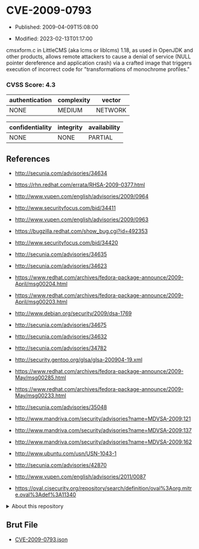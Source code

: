 # CVE-2009-0793

- Published: 2009-04-09T15:08:00

- Modified: 2023-02-13T01:17:00

cmsxform.c in LittleCMS (aka lcms or liblcms) 1.18, as used in OpenJDK and other products, allows remote attackers to cause a denial of service (NULL pointer dereference and application crash) via a crafted image that triggers execution of incorrect code for "transformations of monochrome profiles."

### CVSS Score: **4.3**

| authentication | complexity | vector |
| --- | --- | --- |
| NONE | MEDIUM | NETWORK |

| confidentiality | integrity | availability |
| --- | --- | --- |
| NONE | NONE | PARTIAL |

## References

* http://secunia.com/advisories/34634

* https://rhn.redhat.com/errata/RHSA-2009-0377.html

* http://www.vupen.com/english/advisories/2009/0964

* http://www.securityfocus.com/bid/34411

* http://www.vupen.com/english/advisories/2009/0963

* https://bugzilla.redhat.com/show_bug.cgi?id=492353

* http://www.securityfocus.com/bid/34420

* http://secunia.com/advisories/34635

* http://secunia.com/advisories/34623

* https://www.redhat.com/archives/fedora-package-announce/2009-April/msg00204.html

* https://www.redhat.com/archives/fedora-package-announce/2009-April/msg00203.html

* http://www.debian.org/security/2009/dsa-1769

* http://secunia.com/advisories/34675

* http://secunia.com/advisories/34632

* http://secunia.com/advisories/34782

* http://security.gentoo.org/glsa/glsa-200904-19.xml

* https://www.redhat.com/archives/fedora-package-announce/2009-May/msg00285.html

* https://www.redhat.com/archives/fedora-package-announce/2009-May/msg00233.html

* http://secunia.com/advisories/35048

* http://www.mandriva.com/security/advisories?name=MDVSA-2009:121

* http://www.mandriva.com/security/advisories?name=MDVSA-2009:137

* http://www.mandriva.com/security/advisories?name=MDVSA-2009:162

* http://www.ubuntu.com/usn/USN-1043-1

* http://secunia.com/advisories/42870

* http://www.vupen.com/english/advisories/2011/0087

* https://oval.cisecurity.org/repository/search/definition/oval%3Aorg.mitre.oval%3Adef%3A11340

<details>
<summary>About this repository</summary> 

  This repository is part of the project [Live Hack CVE](https://github.com/Live-Hack-CVE). Main website can be found [www.live-hack.org](https://www.live-hack.org) 
  
  Made by [Sn0wAlice](https://github.com/Sn0wAlice) for the people that care about security and need to have a feed of the latest CVEs. Hope you enjoy it, don't forget to star the repo and follow me on [Twitter](https://twitter.com/Sn0wAlice) and [Github](https://github.com/Sn0wAlice). And that is my [personnal website](https://www.alice-snow.me/)

  - [Home Page](https://github.com/Live-Hack-CVE)
  - [Framework](https://github.com/Live-Hack-CVE/cve-framework)
  - [CVE database](https://github.com/Live-Hack-CVE/full_database)
  - [Changelog](https://github.com/Live-Hack-CVE/Changelog)
</details>

## Brut File

* [CVE-2009-0793.json](https://raw.githubusercontent.com/Live-Hack-CVE/full_database/main/cves/2009/CVE-2009-0793.json)

